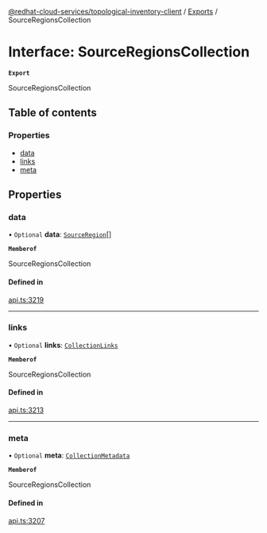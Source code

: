 [@redhat-cloud-services/topological-inventory-client](../README.md) / [Exports](../modules.md) / SourceRegionsCollection

# Interface: SourceRegionsCollection

**`Export`**

SourceRegionsCollection

## Table of contents

### Properties

- [data](SourceRegionsCollection.md#data)
- [links](SourceRegionsCollection.md#links)
- [meta](SourceRegionsCollection.md#meta)

## Properties

### data

• `Optional` **data**: [`SourceRegion`](SourceRegion.md)[]

**`Memberof`**

SourceRegionsCollection

#### Defined in

[api.ts:3219](https://github.com/RedHatInsights/javascript-clients/blob/main/packages/topological-inventory/api.ts#L3219)

___

### links

• `Optional` **links**: [`CollectionLinks`](CollectionLinks.md)

**`Memberof`**

SourceRegionsCollection

#### Defined in

[api.ts:3213](https://github.com/RedHatInsights/javascript-clients/blob/main/packages/topological-inventory/api.ts#L3213)

___

### meta

• `Optional` **meta**: [`CollectionMetadata`](CollectionMetadata.md)

**`Memberof`**

SourceRegionsCollection

#### Defined in

[api.ts:3207](https://github.com/RedHatInsights/javascript-clients/blob/main/packages/topological-inventory/api.ts#L3207)
